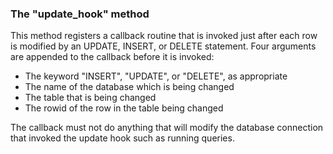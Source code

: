 ### The "update\_hook" method


This method registers a callback routine that is invoked just after
each row is modified by an UPDATE, INSERT, or DELETE statement. Four
arguments are appended to the callback before it is invoked:


* The keyword "INSERT", "UPDATE", or "DELETE", as appropriate
* The name of the database which is being changed
* The table that is being changed
* The rowid of the row in the table being changed


The callback must not do anything that will modify the database connection
that invoked the update hook such as running queries.



